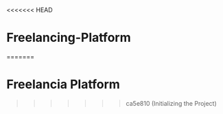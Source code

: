 <<<<<<< HEAD
# Freelancing-Platform
=======
# Freelancia Platform
>>>>>>> ca5e810 (Initializing the Project)
